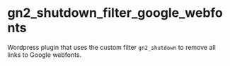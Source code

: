 # gn2_shutdown_filter_google_webfonts
Wordpress plugin that uses the custom filter `gn2_shutdown` to remove all links to Google webfonts.